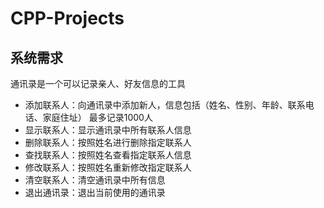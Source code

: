 # CPP-Projects
## 系统需求
通讯录是一个可以记录亲人、好友信息的工具
- 添加联系人：向通讯录中添加新人，信息包括（姓名、性别、年龄、联系电话、家庭住址） 最多记录1000人
- 显示联系人：显示通讯录中所有联系人信息
- 删除联系人：按照姓名进行删除指定联系人
- 查找联系人：按照姓名查看指定联系人信息
- 修改联系人：按照姓名重新修改指定联系人
- 清空联系人：清空通讯录中所有信息
- 退出通讯录：退出当前使用的通讯录
